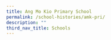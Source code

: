 ```yaml
---
title: Ang Mo Kio Primary School
permalink: /school-histories/amk-pri/
description: ""
third_nav_title: Schools
---
```



